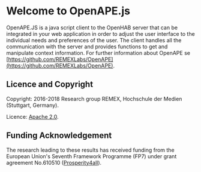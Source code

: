 # Welcome to OpenAPE.js

OpenAPE.JS is a java script client to the OpenHAB server that can be integrated in your web application in order to adjust the user interface to the individual needs and preferences of the user. The client handles all the communication with the server and provides functions to get and manipulate context information.
For further information about OpenAPE se [https://github.com/REMEXLabs/OpenAPE](https://github.com/REMEXLabs/OpenAPE).

## Licence and Copyright 

Copyright: 2016-2018 Research group REMEX, Hochschule der Medien (Stuttgart, Germany).

Licence: [Apache 2.0](https://github.com/REMEXLabs/OpenAPE/blob/master/openAPE/license.txt).

## Funding Acknowledgement
The research leading to these results has received funding from the European
Union's Seventh Framework Programme (FP7) under grant agreement No.610510
([Prosperity4all](http://www.prosperity4all.eu/)).